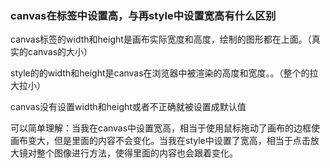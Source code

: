 ### canvas在标签中设置高，与再style中设置宽高有什么区别

canvas标签的width和height是画布实际宽度和高度，绘制的图形都在上面。（真实的canvas的大小）

style的的width和height是canvas在浏览器中被渲染的高度和宽度。。（整个的拉大拉小）

canvas没有设置width和height或者不正确就被设置成默认值





可以简单理解：当我在canvas中设置宽高，相当于使用鼠标拖动了画布的边框使画布变大，但是里面的内容不会变化。当我在style中设置了宽高，相当于点击放大镜对整个图像进行方法，使得里面的内容也会跟着变化。


